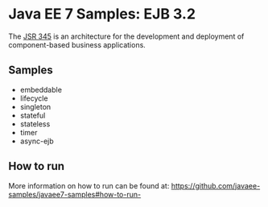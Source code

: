 # Java EE 7 Samples: EJB 3.2 #

The [JSR 345](https://jcp.org/en/jsr/detail?id=345) is an architecture for the development and deployment of component-based business applications. 

## Samples ##

 - embeddable
 - lifecycle
 - singleton
 - stateful
 - stateless
 - timer
 - async-ejb

 
## How to run

More information on how to run can be found at: <https://github.com/javaee-samples/javaee7-samples#how-to-run->


